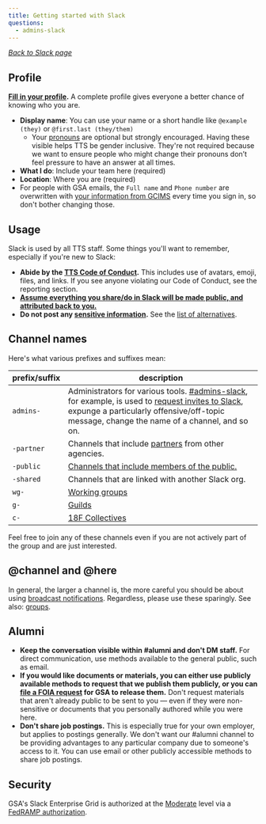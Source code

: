 ```yaml
---
title: Getting started with Slack
questions:
  - admins-slack
---
```


_[Back to Slack page](../)_

## Profile

**[Fill in your profile](https://gsa-tts.slack.com/account/profile).** A complete profile gives everyone a better chance of knowing who you are.

- **Display name**: You can use your name or a short handle like  `@example (they)` or `@first.last (they/them)`
    - Your [pronouns](https://pronoun.is/) are optional but strongly encouraged. Having these visible helps TTS be gender inclusive. They're not required because we want to ensure people who might change their pronouns don’t feel pressure to have an answer at all times.
- **What I do**: Include your team here (required)
- **Location**: Where you are (required)
- For people with GSA emails, the `Full name` and `Phone number` are overwritten with [your information from GCIMS]({{site.baseurl}}/changing-your-name/) every time you sign in, so don't bother changing those.

## Usage

Slack is used by all TTS staff. Some things you'll want to remember, especially if you're new to Slack:

- **Abide by the [TTS Code of Conduct]({{site.baseurl}}/code-of-conduct).** This includes use of avatars, emoji, files, and links. If you see anyone violating our Code of Conduct, see the reporting section.
- **[Assume everything you share/do in Slack will be made public, and attributed back to you.](../records/)**
- **Do not post any [sensitive information]({{site.baseurl}}/sensitive-information/).** See the [list of alternatives]({{site.baseurl}}/general-information-and-resources/sensitive-information/#tools).

## Channel names

Here's what various prefixes and suffixes mean:

| prefix/suffix | description                                                                                                                                                                                                                                                                 |
| ------------- | --------------------------------------------------------------------------------------------------------------------------------------------------------------------------------------------------------------------------------------------------------------------------- |
| `admins-`     | Administrators for various tools. [\#admins-slack](https://gsa-tts.slack.com/messages/admins-slack/), for example, is used to [request invites to Slack](../user-management/), expunge a particularly offensive/off-topic message, change the name of a channel, and so on. |
| `-partner`    | Channels that include [partners]({{site.baseurl}}/tools/slack/external-collaboration/#working-with-partners-on-slack) from other agencies.                                                                                                                                  |
| `-public`     | [Channels that include members of the public.]({{site.baseurl}}/tools/slack/external-collaboration/#collaborating-with-the-public-on-slack)                                                                                                                                 |
| `-shared`     | Channels that are linked with another Slack org.                                                                                                                                                                                                                            |
| `wg-`         | [Working groups]({{site.baseurl}}/training-and-development/working-groups-and-guilds-101/#working-groups)                                                                                                                                                                   |
| `g-`          | [Guilds]({{site.baseurl}}/training-and-development/working-groups-and-guilds-101/#guilds)                                                                                                                                                                                   |
| `c-`          | [18F Collectives]({{site.baseurl}}/training-and-development/working-groups-and-guilds-101/#18f-collectives)                                                                                                                                                                 |

Feel free to join any of these channels even if you are not actively part of the group and are just interested.

## @channel and @here

In general, the larger a channel is, the more careful you should be about using [broadcast notifications](https://slack.com/help/articles/202009646-Notify-a-channel-or-workspace). Regardless, please use these sparingly. See also: [groups](../guidelines/#groups).

## Alumni

- **Keep the conversation visible within #alumni and don't DM staff.** For direct communication, use methods available to the general public, such as email.
- **If you would like documents or materials, you can either use publicly available methods to request that we publish them publicly, or you can [file a FOIA request](https://www.gsa.gov/reference/freedom-of-information-act-foia) for GSA to release them.** Don't request materials that aren't already public to be sent to you — even if they were non-sensitive or documents that you personally authored while you were here.
- **Don't share job postings.** This is especially true for your own employer, but applies to postings generally. We don't want our #alumni channel to be providing advantages to any particular company due to someone's access to it. You can use email or other publicly accessible methods to share job postings.

## Security

GSA's Slack Enterprise Grid is authorized at the [Moderate](https://atos.open-control.org/categorization/#selecting-the-overall-impact-level) level via a [FedRAMP authorization](https://marketplace.fedramp.gov/#/product/slack?sort=productName&productNameSearch=slack).
